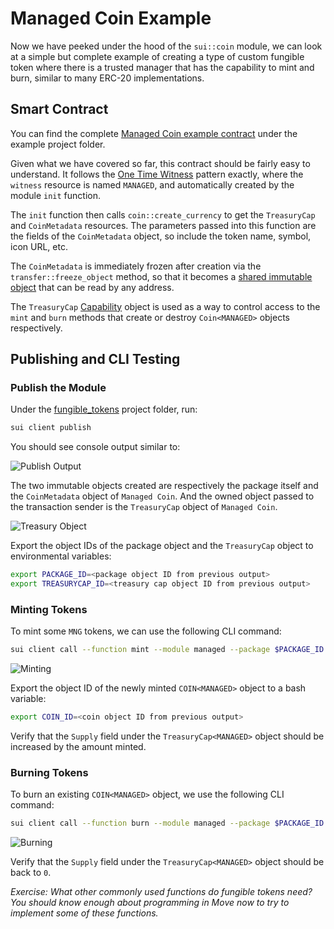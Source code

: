 # Managed Coin Example

Now we have peeked under the hood of the `sui::coin` module, we can look at a simple but complete example of creating a type of custom fungible token where there is a trusted manager that has the capability to mint and burn, similar to many ERC-20 implementations.

## Smart Contract

You can find the complete [Managed Coin example contract](../example_projects/fungible_tokens/sources/managed.move) under the example project folder.

Given what we have covered so far, this contract should be fairly easy to understand. It follows the [One Time Witness](./3_witness_design_pattern.md#one-time-witness) pattern exactly, where the `witness` resource is named `MANAGED`, and automatically created by the module `init` function.

The `init` function then calls `coin::create_currency` to get the `TreasuryCap` and `CoinMetadata` resources. The parameters passed into this function are the fields of the `CoinMetadata` object, so include the token name, symbol, icon URL, etc.

The `CoinMetadata` is immediately frozen after creation via the `transfer::freeze_object` method, so that it becomes a [shared immutable object](../../unit-two/lessons/2_ownership.md#shared-immutable-objects) that can be read by any address.

The `TreasuryCap` [Capability](../../unit-two/lessons/6_capability_design_pattern.md) object is used as a way to control access to the `mint` and `burn` methods that create or destroy `Coin<MANAGED>` objects respectively.

## Publishing and CLI Testing

### Publish the Module

Under the [fungible_tokens](../example_projects/fungible_tokens/) project folder, run:

```bash
sui client publish
```

You should see console output similar to:

![Publish Output](../images/publish.png)

The two immutable objects created are respectively the package itself and the `CoinMetadata` object of `Managed Coin`. And the owned object passed to the transaction sender is the `TreasuryCap` object of `Managed Coin`.

![Treasury Object](../images/treasury.png)

Export the object IDs of the package object and the `TreasuryCap` object to environmental variables:

```bash
export PACKAGE_ID=<package object ID from previous output>
export TREASURYCAP_ID=<treasury cap object ID from previous output>
```

### Minting Tokens

To mint some `MNG` tokens, we can use the following CLI command:

```bash
sui client call --function mint --module managed --package $PACKAGE_ID --args $TREASURYCAP_ID <amount to mint> <recipient address>
```

![Minting](../images/minting.png)

Export the object ID of the newly minted `COIN<MANAGED>` object to a bash variable:

```bash
export COIN_ID=<coin object ID from previous output>
```

Verify that the `Supply` field under the `TreasuryCap<MANAGED>` object should be increased by the amount minted.

### Burning Tokens

To burn an existing `COIN<MANAGED>` object, we use the following CLI command:

```bash
sui client call --function burn --module managed --package $PACKAGE_ID --args $TREASURYCAP_ID $COIN_ID
```

![Burning](../images/burning.png)

Verify that the `Supply` field under the `TreasuryCap<MANAGED>` object should be back to `0`.

_Exercise: What other commonly used functions do fungible tokens need? You should know enough about programming in Move now to try to implement some of these functions._
